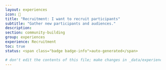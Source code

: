 ```yaml
---
layout: experiences
icon: 👋
title: "Recruitment: I want to recruit participants"
subtitle: "Gather new participants and audiences."
description:
section: community-building
group: experiences
experience: Recruitment
toc: true
status: <span class="badge badge-info">auto-generated</span>

# don't edit the contents of this file; make changes in _data/experiences.yml
---
```

